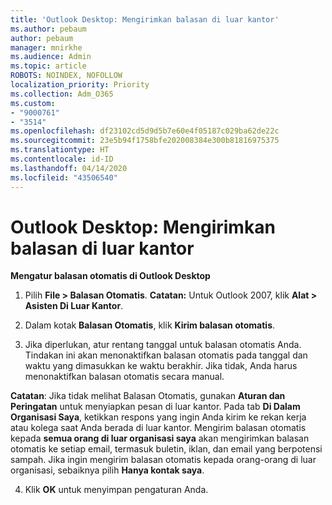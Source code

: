 ```yaml
---
title: 'Outlook Desktop: Mengirimkan balasan di luar kantor'
ms.author: pebaum
author: pebaum
manager: mnirkhe
ms.audience: Admin
ms.topic: article
ROBOTS: NOINDEX, NOFOLLOW
localization_priority: Priority
ms.collection: Adm_O365
ms.custom:
- "9000761"
- "3514"
ms.openlocfilehash: df23102cd5d9d5b7e60e4f05187c029ba62de22c
ms.sourcegitcommit: 23e5b94f1758bfe202008384e300b81816975375
ms.translationtype: HT
ms.contentlocale: id-ID
ms.lasthandoff: 04/14/2020
ms.locfileid: "43506540"
---
```

# <a name="outlook-desktop-send-out-of-office-replies"></a>Outlook Desktop: Mengirimkan balasan di luar kantor

**Mengatur balasan otomatis di Outlook Desktop**

1. Pilih **File > Balasan Otomatis**. **Catatan:** Untuk Outlook 2007, klik **Alat > Asisten Di Luar Kantor**.

2. Dalam kotak **Balasan Otomatis**, klik **Kirim balasan otomatis**.

3. Jika diperlukan, atur rentang tanggal untuk balasan otomatis Anda. Tindakan ini akan menonaktifkan balasan otomatis pada tanggal dan waktu yang dimasukkan ke waktu berakhir. Jika tidak, Anda harus menonaktifkan balasan otomatis secara manual.

**Catatan**: Jika tidak melihat Balasan Otomatis, gunakan **Aturan dan Peringatan** untuk menyiapkan pesan di luar kantor. Pada tab **Di Dalam Organisasi Saya**, ketikkan respons yang ingin Anda kirim ke rekan kerja atau kolega saat Anda berada di luar kantor. Mengirim balasan otomatis kepada **semua orang di luar organisasi saya** akan mengirimkan balasan otomatis ke setiap email, termasuk buletin, iklan, dan email yang berpotensi sampah. Jika ingin mengirim balasan otomatis kepada orang-orang di luar organisasi, sebaiknya pilih **Hanya kontak saya**.

4. Klik **OK** untuk menyimpan pengaturan Anda.
